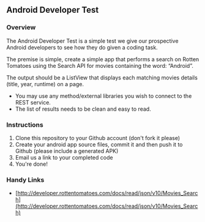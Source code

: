 ## Android Developer Test

### Overview

The Android Developer Test is a simple test we give our prospective Android developers to see how they do given a coding task.

The premise is simple, create a simple app that performs a search on Rotten Tomatoes using the Search API for movies containing the word: “Android”.

The output should be a ListView that displays each matching movies details (title, year, runtime) on a page.

* You may use any method/external libraries you wish to connect to the REST service.
* The list of results needs to be clean and easy to read.

### Instructions

1. Clone this repository to your Github account (don't fork it please)
2. Create your android app source files, commit it and then push it to Github (please include a generated APK)
3. Email us a link to your completed code
4. You're done!

### Handy Links

* [http://developer.rottentomatoes.com/docs/read/json/v10/Movies_Search](http://developer.rottentomatoes.com/docs/read/json/v10/Movies_Search)
